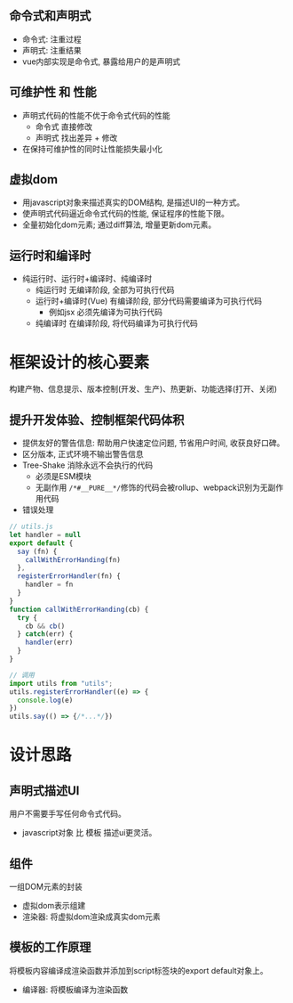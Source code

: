 ## 命令式和声明式
* 命令式: 注重过程
* 声明式: 注重结果
* vue内部实现是命令式, 暴露给用户的是声明式

## 可维护性 和 性能
* 声明式代码的性能不优于命令式代码的性能
  * 命令式 直接修改
  * 声明式 找出差异 + 修改
* 在保持可维护性的同时让性能损失最小化

## 虚拟dom
* 用javascript对象来描述真实的DOM结构, 是描述UI的一种方式。
* 使声明式代码逼近命令式代码的性能, 保证程序的性能下限。
* 全量初始化dom元素; 通过diff算法, 增量更新dom元素。

## 运行时和编译时
* 纯运行时、运行时+编译时、纯编译时
  * 纯运行时       无编译阶段, 全部为可执行代码
  * 运行时+编译时(Vue)   有编译阶段, 部分代码需要编译为可执行代码
    * 例如jsx 必须先编译为可执行代码
  * 纯编译时       在编译阶段, 将代码编译为可执行代码

# 框架设计的核心要素
构建产物、信息提示、版本控制(开发、生产)、热更新、功能选择(打开、关闭)

## 提升开发体验、控制框架代码体积
* 提供友好的警告信息: 帮助用户快速定位问题, 节省用户时间, 收获良好口碑。
* 区分版本, 正式环境不输出警告信息
* Tree-Shake 消除永远不会执行的代码
  * 必须是ESM模块
  * 无副作用 `/*#__PURE__*/`修饰的代码会被rollup、webpack识别为无副作用代码
* 错误处理
```js
// utils.js
let handler = null
export default {
  say (fn) {
    callWithErrorHanding(fn)
  },
  registerErrorHandler(fn) {
    handler = fn
  }
}
function callWithErrorHanding(cb) {
  try {
    cb && cb()
  } catch(err) {
    handler(err)
  }
}

// 调用
import utils from "utils";
utils.registerErrorHandler((e) => {
  console.log(e)
})
utils.say(() => {/*...*/})
```

# 设计思路

## 声明式描述UI
用户不需要手写任何命令式代码。
* javascript对象 比 模板 描述ui更灵活。

## 组件
一组DOM元素的封装
* 虚拟dom表示组建
* 渲染器: 将虚拟dom渲染成真实dom元素

## 模板的工作原理
将模板内容编译成渲染函数并添加到script标签块的export default对象上。
* 编译器: 将模板编译为渲染函数
